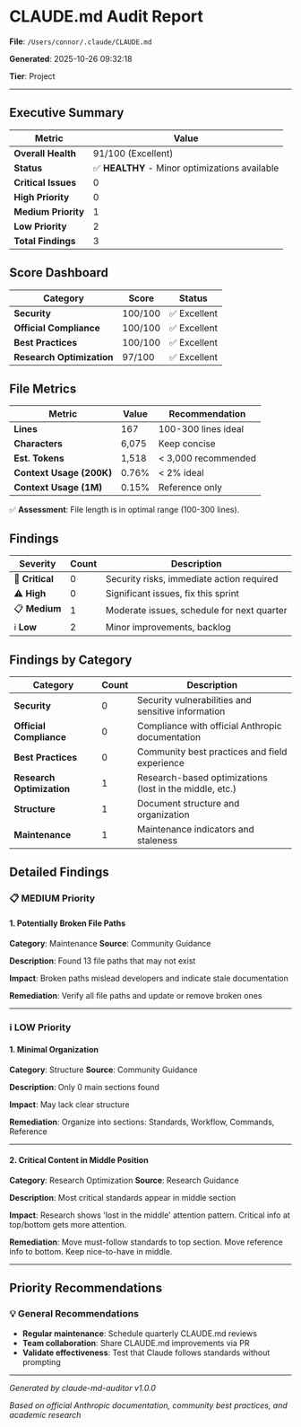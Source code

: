 # CLAUDE.md Audit Report

**File**: `/Users/connor/.claude/CLAUDE.md`

**Generated**: 2025-10-26 09:32:18

**Tier**: Project


---


## Executive Summary

| Metric | Value |
|--------|-------|
| **Overall Health** | 91/100 (Excellent) |
| **Status** | ✅ **HEALTHY** - Minor optimizations available |
| **Critical Issues** | 0 |
| **High Priority** | 0 |
| **Medium Priority** | 1 |
| **Low Priority** | 2 |
| **Total Findings** | 3 |

## Score Dashboard

| Category | Score | Status |
|----------|-------|--------|
| **Security** | 100/100 | ✅ Excellent |
| **Official Compliance** | 100/100 | ✅ Excellent |
| **Best Practices** | 100/100 | ✅ Excellent |
| **Research Optimization** | 97/100 | ✅ Excellent |

## File Metrics

| Metric | Value | Recommendation |
|--------|-------|----------------|
| **Lines** | 167 | 100-300 lines ideal |
| **Characters** | 6,075 | Keep concise |
| **Est. Tokens** | 1,518 | < 3,000 recommended |
| **Context Usage (200K)** | 0.76% | < 2% ideal |
| **Context Usage (1M)** | 0.15% | Reference only |

✅ **Assessment**: File length is in optimal range (100-300 lines).

## Findings

| Severity | Count | Description |
|----------|-------|-------------|
| 🚨 **Critical** | 0 | Security risks, immediate action required |
| ⚠️ **High** | 0 | Significant issues, fix this sprint |
| 📋 **Medium** | 1 | Moderate issues, schedule for next quarter |
| ℹ️ **Low** | 2 | Minor improvements, backlog |

## Findings by Category

| Category | Count | Description |
|----------|-------|-------------|
| **Security** | 0 | Security vulnerabilities and sensitive information |
| **Official Compliance** | 0 | Compliance with official Anthropic documentation |
| **Best Practices** | 0 | Community best practices and field experience |
| **Research Optimization** | 1 | Research-based optimizations (lost in the middle, etc.) |
| **Structure** | 1 | Document structure and organization |
| **Maintenance** | 1 | Maintenance indicators and staleness |

## Detailed Findings


### 📋 MEDIUM Priority

#### 1. Potentially Broken File Paths

**Category**: Maintenance
**Source**: Community Guidance

**Description**: Found 13 file paths that may not exist

**Impact**: Broken paths mislead developers and indicate stale documentation

**Remediation**:
Verify all file paths and update or remove broken ones

---


### ℹ️ LOW Priority

#### 1. Minimal Organization

**Category**: Structure
**Source**: Community Guidance

**Description**: Only 0 main sections found

**Impact**: May lack clear structure

**Remediation**:
Organize into sections: Standards, Workflow, Commands, Reference

---

#### 2. Critical Content in Middle Position

**Category**: Research Optimization
**Source**: Research Guidance

**Description**: Most critical standards appear in middle section

**Impact**: Research shows 'lost in the middle' attention pattern. Critical info at top/bottom gets more attention.

**Remediation**:
Move must-follow standards to top section. Move reference info to bottom. Keep nice-to-have in middle.

---


## Priority Recommendations

### 💡 General Recommendations

- **Regular maintenance**: Schedule quarterly CLAUDE.md reviews
- **Team collaboration**: Share CLAUDE.md improvements via PR
- **Validate effectiveness**: Test that Claude follows standards without prompting

---


*Generated by claude-md-auditor v1.0.0*

*Based on official Anthropic documentation, community best practices, and academic research*

